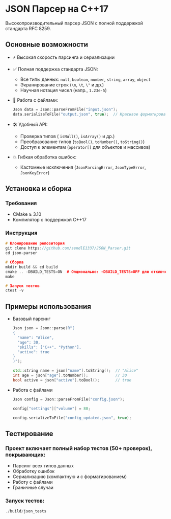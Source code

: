 # JSON Парсер на C++17

Высокопроизводительный парсер JSON с полной поддержкой стандарта RFC 8259.

## Основные возможности

- ⚡ Высокая скорость парсинга и сериализации
- ✅ Полная поддержка стандарта JSON:
  - Все типы данных: `null`, `boolean`, `number`, `string`, `array`, `object`
  - Экранирование строк (`\n`, `\t`, `\"` и др.)
  - Научная нотация чисел (напр., `1.23e-5`)
- 📁 Работа с файлами:
  ```cpp
  Json data = Json::parseFromFile("input.json");
  data.serializeToFile("output.json", true);  // Красивое форматирование
  ```
- 🛠 Удобный API:
  - Проверка типов ( `isNull()`, `isArray()` и др.)
  - Преобразование типов (`toBool()`, `toNumber()`, `toString()`)
  - Доступ к элементам (`operator[]` для объектов и массивов)

- 💥 Гибкая обработка ошибок:
  - Кастомные исключения (`JsonParsingError`, `JsonTypeError`, `JsonKeyError`)

## Установка и сборка
### Требования
  - CMake ≥ 3.10
  - Компилятор с поддержкой C++17

### Инструкция
```cpp
# Клонирование репозитория
git clone https://github.com/sendlE1337/JSON_Parser.git
cd json-parser

# Сборка
mkdir build && cd build
cmake .. -DBUILD_TESTS=ON  # Опционально: -DBUILD_TESTS=OFF для отключения тестов
make

# Запуск тестов
ctest -v
```
## Примеры использования
- Базовый парсинг
  ```cpp
  Json json = Json::parse(R"(
  {
    "name": "Alice",
    "age": 30,
    "skills": ["C++", "Python"],
    "active": true
  }
  )");

  std::string name = json["name"].toString();  // "Alice"
  int age = json["age"].toNumber();            // 30
  bool active = json["active"].toBool();       // true
  ```
- Работа с файлами
  ```cpp
  Json config = Json::parseFromFile("config.json");

  config["settings"]["volume"] = 80;

  config.serializeToFile("config_updated.json", true);
  ```
## Тестирование
 ### Проект включает полный набор тестов (50+ проверок), покрывающих:
   - Парсинг всех типов данных
   - Обработку ошибок
   - Сериализацию (компактную и с форматированием)
   - Работу с файлами
   - Граничные случаи
   
  ### Запуск тестов:
  ```cpp
  ./build/json_tests
  ```














    



    
